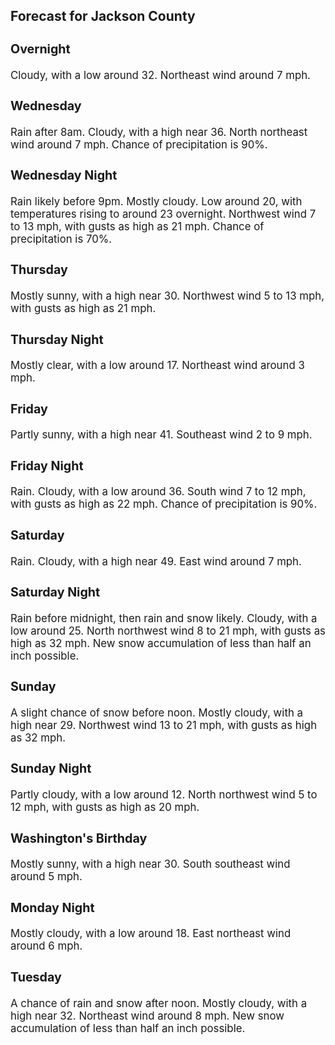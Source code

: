 <div>
   <h2>Forecast for Jackson County</h2>
   <p>
      <div style="font-size:120%">
         <h3>Overnight</h3>Cloudy, with a low around 32. Northeast wind around 7 mph.<br></div>
   </p>
   <p>
      <div style="font-size:120%">
         <h3>Wednesday</h3>Rain after 8am. Cloudy, with a high near 36. North northeast wind around 7 mph. Chance of precipitation is 90%.<br></div>
   </p>
   <p>
      <div style="font-size:120%">
         <h3>Wednesday Night</h3>Rain likely before 9pm. Mostly cloudy. Low around 20, with temperatures rising to around 23 overnight. Northwest wind 7 to
         13 mph, with gusts as high as 21 mph. Chance of precipitation is 70%.<br></div>
   </p>
   <p>
      <div style="font-size:120%">
         <h3>Thursday</h3>Mostly sunny, with a high near 30. Northwest wind 5 to 13 mph, with gusts as high as 21 mph.<br></div>
   </p>
   <p>
      <div style="font-size:120%">
         <h3>Thursday Night</h3>Mostly clear, with a low around 17. Northeast wind around 3 mph.<br></div>
   </p>
   <p>
      <div style="font-size:120%">
         <h3>Friday</h3>Partly sunny, with a high near 41. Southeast wind 2 to 9 mph.<br></div>
   </p>
   <p>
      <div style="font-size:120%">
         <h3>Friday Night</h3>Rain. Cloudy, with a low around 36. South wind 7 to 12 mph, with gusts as high as 22 mph. Chance of precipitation is 90%.<br></div>
   </p>
   <p>
      <div style="font-size:120%">
         <h3>Saturday</h3>Rain. Cloudy, with a high near 49. East wind around 7 mph.<br></div>
   </p>
   <p>
      <div style="font-size:120%">
         <h3>Saturday Night</h3>Rain before midnight, then rain and snow likely. Cloudy, with a low around 25. North northwest wind 8 to 21 mph, with gusts
         as high as 32 mph. New snow accumulation of less than half an inch possible.<br></div>
   </p>
   <p>
      <div style="font-size:120%">
         <h3>Sunday</h3>A slight chance of snow before noon. Mostly cloudy, with a high near 29. Northwest wind 13 to 21 mph, with gusts as high as
         32 mph.<br></div>
   </p>
   <p>
      <div style="font-size:120%">
         <h3>Sunday Night</h3>Partly cloudy, with a low around 12. North northwest wind 5 to 12 mph, with gusts as high as 20 mph.<br></div>
   </p>
   <p>
      <div style="font-size:120%">
         <h3>Washington's Birthday</h3>Mostly sunny, with a high near 30. South southeast wind around 5 mph.<br></div>
   </p>
   <p>
      <div style="font-size:120%">
         <h3>Monday Night</h3>Mostly cloudy, with a low around 18. East northeast wind around 6 mph.<br></div>
   </p>
   <p>
      <div style="font-size:120%">
         <h3>Tuesday</h3>A chance of rain and snow after noon. Mostly cloudy, with a high near 32. Northeast wind around 8 mph. New snow accumulation
         of less than half an inch possible.<br></div>
   </p>
</div>